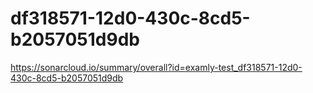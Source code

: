 # df318571-12d0-430c-8cd5-b2057051d9db
https://sonarcloud.io/summary/overall?id=examly-test_df318571-12d0-430c-8cd5-b2057051d9db

